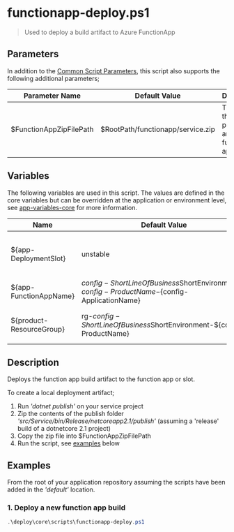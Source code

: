 # functionapp-deploy.ps1

> Used to deploy a build artifact to Azure FunctionApp

## Parameters

In addition to the [Common Script Parameters](common-script-parameters.md), this script also supports the following additional parameters;

| Parameter Name           | Default Value                      | Description                                                    |
| ------------------------ | ---------------------------------- | -------------------------------------------------------------- |
| \$FunctionAppZipFilePath | \$RootPath/functionapp/service.zip | The path to the built, published, and zipped function app code |

## Variables

The following variables are used in this script. The values are defined in the core variables but can be overridden at the application or environment level, see [app-variables-core](app-variables-core.md) for more information.

| Name                      | Default Value                                                                                  | Description                                                                 |
| ------------------------- | ---------------------------------------------------------------------------------------------- | --------------------------------------------------------------------------- |
| \${app-DeploymentSlot}    | unstable                                                                                       | slot processing is ignored when _'\${app-DeploymentSlot}'_ = _'production'_ |
| \${app-FunctionAppName}   | ${config-ShortLineOfBusiness}$ShortEnvironment-${config-ProductName}-${config-ApplicationName} | the name of the function app                                                |
| \${product-ResourceGroup} | rg-${config-ShortLineOfBusiness}$ShortEnvironment-\${config-ProductName}                       | the resource group for application resources                                |

## Description

Deploys the function app build artifact to the function app or slot.

To create a local deployment artifact;

1. Run _'dotnet publish'_ on your service project
2. Zip the contents of the publish folder _'src/Service/bin/Release/netcoreapp2.1/publish'_ (assuming a 'release' build of a dotnetcore 2.1 project)
3. Copy the zip file into \$FunctionAppZipFilePath
4. Run the script, see [examples](##Examples) below

## Examples

From the root of your application repository assuming the scripts have been added in the _'default'_ location.

### 1. Deploy a new function app build

```powershell
.\deploy\core\scripts\functionapp-deploy.ps1
```
